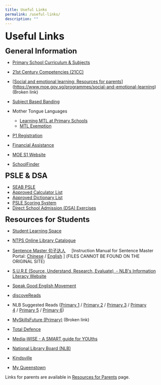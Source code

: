 ```yaml
---
title: Useful Links
permalink: /useful-links/
description: ""
---
```

**<font size=6>Useful Links</font>**

**<font size=5>General Information</font>**


*   [Primary School Curriculum & Subjects](https://www.moe.gov.sg/primary/curriculum)  
    
*   [21st Century Competencies (21CC)](https://www.moe.gov.sg/education-in-sg/21st-century-competencies)  
    
*   [[Social and emotional learning: Resources for parents](https://www.moe.gov.sg/education-in-sg/our-programmes/social-and-emotional-learning/sel-resources-for-parents)](https://www.moe.gov.sg/programmes/social-and-emotional-learning)  (Broken link) 
    
*   [Subject Based Banding](https://www.moe.gov.sg/primary/curriculum/subject-based-banding)
*   Mother Tongue Languages

     *   [Learning MTL at Primary Schools](https://www.moe.gov.sg/primary/curriculum/mother-tongue-languages/learning-in-school)
     *   [MTL Exemption](https://www.moe.gov.sg/primary/curriculum/mother-tongue-languages/exemption)

*   [P1 Registration](https://www.moe.gov.sg/primary/p1-registration)
*   [Financial Assistance](https://www.moe.gov.sg/financial-matters/financial-assistance)
*   [MOE S1 Website](https://www.moe.gov.sg/s1-posting)
*   [SchoolFinder](https://go.gov.sg/schoolfinder)

  
**<font size=5>PSLE & DSA</font>**

*   [SEAB PSLE](https://www.seab.gov.sg/home/examinations/psle) 
*   [Approved Calculator List](https://www.seab.gov.sg/home/examinations/approved-calculators) 
*   [Approved Dictionary List](https://www.seab.gov.sg/home/examinations/approved-dictionaries) 
*   [PSLE Scoring System](https://www.moe.gov.sg/microsites/psle-fsbb/psle/main.html)
*   [Direct School Admission (DSA) Exercises](https://www.moe.gov.sg/secondary/dsa)

  
**<font size=5>Resources for Students</font>**


*   [Student Learning Space](https://vle.learning.moe.edu.sg/)  
    
*   [NTPS Online Library Catalogue](https://schoolibrary.moe.edu.sg/newtownpri)
*   [Sentence Master 句子达人](http://www.sentencemaster.net/)     \[Instruction Manual for Sentence Master Portal: [Chinese](https://newtownpri-moe-edu-sg-admin.cwp.sg/wbn/slot/u2959/Home/Links/Sentence%20Master%20Web%20Learning%20Instruction%20Manual%20%28Chinese%29%20v3.pdf) / [English](https://newtownpri-moe-edu-sg-admin.cwp.sg/wbn/slot/u2959/Home/Links/Sentence%20Master%20Web%20Learning%20Instruction%20Manual%20%28English%29%20v2.pdf) \]  (FILES CANNOT BE FOUND ON THE ORIGINAL SITE)
*   [S.U.R.E (Source, Understand, Research, Evaluate)  - NLB's Information Literacy Website](https://www.nlb.gov.sg/sure/)
*   [Speak Good English Movement](https://www.goodenglish.org.sg/)
*   [discoveReads](https://childrenandteens.nlb.gov.sg/)
*   NLB Suggested Reads ([Primary 1](https://eresources.nlb.gov.sg/ereads/discovereads?level=p1) / [Primary 2](https://eresources.nlb.gov.sg/ereads/discovereads?level=p2) / [Primary 3](https://eresources.nlb.gov.sg/ereads/discovereads?level=p3) / [Primary 4](https://eresources.nlb.gov.sg/ereads/discovereads?level=p4) / [Primary 5](https://eresources.nlb.gov.sg/ereads/discovereads?level=p5) / [Primary 6](https://eresources.nlb.gov.sg/ereads/discovereads?level=p6))

  

*   [MySkillsFuture (Primary)](https://www.myskillsfuture.sg/content/student/en/primary.html) (Broken link)
*   [Total Defence](https://www.totaldefence.sg/)
*   [Media-WISE - A SMART guide for YOUths](https://www.betterinternet.sg/)
*   [National Library Board (NLB)](https://www.nlb.gov.sg/)
*   [Kindsville](https://kindsville.kindness.sg/)
*   [My Queenstown](http://www.queenstown.org.sg/)

Links for parents are available in [Resources for Parents](https://moe-newtownpri-staging.netlify.app/for-parents/resources-for-parents) page.